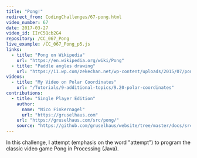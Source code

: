 ```yaml
---
title: "Pong!"
redirect_from: CodingChallenges/67-pong.html
video_number: 67
date: 2017-03-27
video_id: IIrC5Qcb2G4
repository: /CC_067_Pong
live_example: /CC_067_Pong_p5.js
links:
  - title: "Pong on Wikipedia"
    url: "https://en.wikipedia.org/wiki/Pong"
  - title: "Paddle angles drawing"
    url: "https://i1.wp.com/zekechan.net/wp-content/uploads/2015/07/pong-05b.png?resize=600%2C500"
videos:
  - title: "My Video on Polar Coordinates"
    url: "/Tutorials/9-additional-topics/9.20-polar-coordinates"
contributions:
  - title: "Single Player Edition"
    author:
      name: "Nico Finkernagel"
      url: "https://gruselhaus.com"
    url: "https://gruselhaus.com/src/pong/"
    source: "https://github.com/gruselhaus/website/tree/master/docs/src/pong"
---
```


In this challenge, I attempt (emphasis on the word "attempt") to program the classic video game Pong in Processing (Java).
